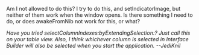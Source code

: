 

Am I not allowed to do this?  I try to do this, and setIndicatorImage, but neither of them work when the window opens.  Is there something I need to do, or does awakeFromNib not work for this, or what?

*Have you tried     selectColumnIndexes:byExtendingSelection:? Just call this on your table view. Also, I think whichever column is selected in Interface Builder will also be selected when you start the application. --JediKnil*
